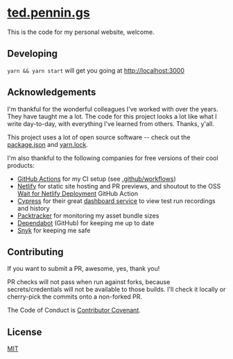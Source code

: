 # [ted.pennin.gs](https://ted.pennin.gs)

This is the code for my personal website, welcome.

## Developing

`yarn && yarn start` will get you going at [http://localhost:3000](http://localhost:3000)

## Acknowledgements

I'm thankful for the wonderful colleagues I've worked with over the years. They have taught me a lot. The code for this project looks a lot like what I write day-to-day, with everything I've learned from others. Thanks, y'all.

This project uses a lot of open source software -- check out the [package.json](package.json) and [yarn.lock](yarn.lock).

I'm also thankful to the following companies for free versions of their cool products:

- [GitHub Actions](https://github.com/features/actions) for my CI setup (see [.github/workflows](.github/workflows))
- [Netlify](https://www.netlify.com/) for static site hosting and PR previews, and shoutout to the OSS [Wait for Netlify Deployment](https://github.com/marketplace/actions/wait-for-netlify-deployment) GitHub Action
- [Cypress](https://cypress.io) for their great [dashboard service](https://www.cypress.io/dashboard) to view test run recordings and history
- [Packtracker](https://packtracker.io/) for monitoring my asset bundle sizes
- [Dependabot](https://dependabot.com/) (GitHub) for keeping me up to date
- [Snyk](https://snyk.io/) for keeping me safe

## Contributing

If you want to submit a PR, awesome, yes, thank you!

PR checks will not pass when run against forks, because secrets/credentials will not be available to those builds. I'll check it locally or cherry-pick the commits onto a non-forked PR.

The Code of Conduct is [Contributor Covenant](https://www.contributor-covenant.org/version/2/0/code_of_conduct/).

## License

[MIT](LICENSE)
